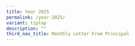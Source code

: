 ```yaml
---
title: Year 2025
permalink: /year-2025/
variant: tiptap
description: ""
third_nav_title: Monthly Letter From Principal
---
```

